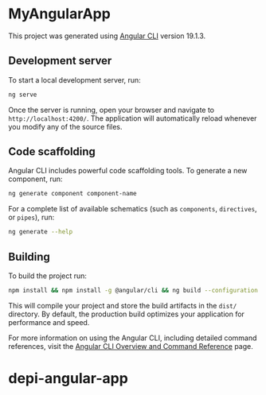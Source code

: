 # MyAngularApp

This project was generated using [Angular CLI](https://github.com/angular/angular-cli) version 19.1.3.

## Development server

To start a local development server, run:

```bash
ng serve
```

Once the server is running, open your browser and navigate to `http://localhost:4200/`. The application will automatically reload whenever you modify any of the source files.

## Code scaffolding

Angular CLI includes powerful code scaffolding tools. To generate a new component, run:

```bash
ng generate component component-name
```

For a complete list of available schematics (such as `components`, `directives`, or `pipes`), run:

```bash
ng generate --help
```

## Building

To build the project run:

```bash
npm install && npm install -g @angular/cli && ng build --configuration production
```

This will compile your project and store the build artifacts in the `dist/` directory. By default, the production build optimizes your application for performance and speed.



For more information on using the Angular CLI, including detailed command references, visit the [Angular CLI Overview and Command Reference](https://angular.dev/tools/cli) page.
# depi-angular-app
